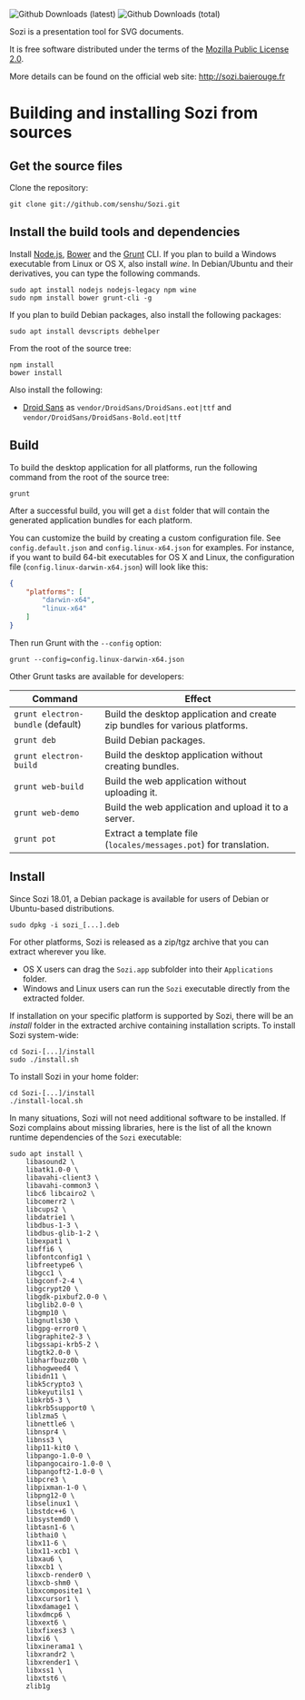
![Github Downloads (latest)](https://img.shields.io/github/downloads/senshu/Sozi/latest/total.svg?style=flat-square)
![Github Downloads (total)](https://img.shields.io/github/downloads/senshu/Sozi/total.svg?style=flat-square)

Sozi is a presentation tool for SVG documents.

It is free software distributed under the terms of the
[Mozilla Public License 2.0](https://www.mozilla.org/MPL/2.0/).

More details can be found on the official web site: <http://sozi.baierouge.fr>

Building and installing Sozi from sources
=========================================

Get the source files
--------------------

Clone the repository:

    git clone git://github.com/senshu/Sozi.git


Install the build tools and dependencies
----------------------------------------

Install [Node.js](http://nodejs.org/), [Bower](http://bower.io/)
and the [Grunt](http://gruntjs.com/) CLI.
If you plan to build a Windows executable from Linux or OS X, also install *wine*.
In Debian/Ubuntu and their derivatives, you can type the following commands.

    sudo apt install nodejs nodejs-legacy npm wine
    sudo npm install bower grunt-cli -g

If you plan to build Debian packages, also install the following packages:

    sudo apt install devscripts debhelper

From the root of the source tree:

    npm install
    bower install

Also install the following:

* [Droid Sans](http://www.fontsquirrel.com/fonts/Droid-Sans) as `vendor/DroidSans/DroidSans.eot|ttf` and `vendor/DroidSans/DroidSans-Bold.eot|ttf`

Build
-----

To build the desktop application for all platforms, run the following command from the root of the source tree:

    grunt

After a successful build, you will get a `dist` folder that will contain the
generated application bundles for each platform.

You can customize the build by creating a custom configuration file.
See `config.default.json` and `config.linux-x64.json` for examples.
For instance, if you want to build 64-bit executables for OS X and Linux,
the configuration file (`config.linux-darwin-x64.json`) will look like this:

```json
{
    "platforms": [
        "darwin-x64",
        "linux-x64"
    ]
}
```

Then run Grunt with the `--config` option:

    grunt --config=config.linux-darwin-x64.json

Other Grunt tasks are available for developers:

Command                           | Effect
----------------------------------|-------
`grunt electron-bundle` (default) | Build the desktop application and create zip bundles for various platforms.
`grunt deb`                       | Build Debian packages.
`grunt electron-build`            | Build the desktop application without creating bundles.
`grunt web-build`                 | Build the web application without uploading it.
`grunt web-demo`                  | Build the web application and upload it to a server.
`grunt pot`                       | Extract a template file (`locales/messages.pot`) for translation.


Install
-------

Since Sozi 18.01, a Debian package is available for users of Debian or Ubuntu-based distributions.

```
sudo dpkg -i sozi_[...].deb
```

For other platforms, Sozi is released as a zip/tgz archive that you can extract wherever you like.

* OS X users can drag the `Sozi.app` subfolder into their `Applications` folder.
* Windows and Linux users can run the `Sozi` executable directly from the extracted folder.

If installation on your specific platform is supported by Sozi, there will be an *install* folder in the extracted archive containing installation scripts.
To install Sozi system-wide:

```
cd Sozi-[...]/install
sudo ./install.sh
```

To install Sozi in your home folder:

```
cd Sozi-[...]/install
./install-local.sh
```

In many situations, Sozi will not need additional software to be installed.
If Sozi complains about missing libraries, here is the list of all the known
runtime dependencies of the `Sozi` executable:

```
sudo apt install \
    libasound2 \
    libatk1.0-0 \
    libavahi-client3 \
    libavahi-common3 \
    libc6 libcairo2 \
    libcomerr2 \
    libcups2 \
    libdatrie1 \
    libdbus-1-3 \
    libdbus-glib-1-2 \
    libexpat1 \
    libffi6 \
    libfontconfig1 \
    libfreetype6 \
    libgcc1 \
    libgconf-2-4 \
    libgcrypt20 \
    libgdk-pixbuf2.0-0 \
    libglib2.0-0 \
    libgmp10 \
    libgnutls30 \
    libgpg-error0 \
    libgraphite2-3 \
    libgssapi-krb5-2 \
    libgtk2.0-0 \
    libharfbuzz0b \
    libhogweed4 \
    libidn11 \
    libk5crypto3 \
    libkeyutils1 \
    libkrb5-3 \
    libkrb5support0 \
    liblzma5 \
    libnettle6 \
    libnspr4 \
    libnss3 \
    libp11-kit0 \
    libpango-1.0-0 \
    libpangocairo-1.0-0 \
    libpangoft2-1.0-0 \
    libpcre3 \
    libpixman-1-0 \
    libpng12-0 \
    libselinux1 \
    libstdc++6 \
    libsystemd0 \
    libtasn1-6 \
    libthai0 \
    libx11-6 \
    libx11-xcb1 \
    libxau6 \
    libxcb1 \
    libxcb-render0 \
    libxcb-shm0 \
    libxcomposite1 \
    libxcursor1 \
    libxdamage1 \
    libxdmcp6 \
    libxext6 \
    libxfixes3 \
    libxi6 \
    libxinerama1 \
    libxrandr2 \
    libxrender1 \
    libxss1 \
    libxtst6 \
    zlib1g
```

